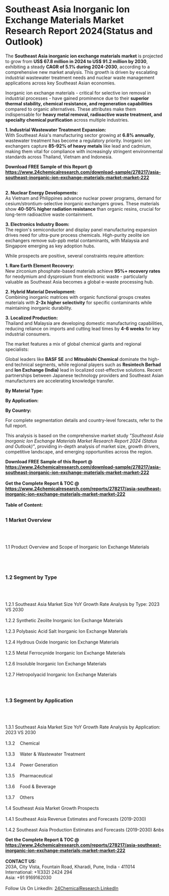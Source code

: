 <h1>Southeast Asia Inorganic Ion Exchange Materials Market Research Report 2024(Status and Outlook)</h1><p>The <strong>Southeast Asia inorganic ion exchange materials market</strong> is projected to grow from <strong>US$ 67.8 million in 2024 to US$ 91.2 million by 2030</strong>, exhibiting a steady <strong>CAGR of 5.1% during 2024-2030</strong>, according to a comprehensive new market analysis. This growth is driven by escalating industrial wastewater treatment needs and nuclear waste management applications across key Southeast Asian economies.</p><p>Inorganic ion exchange materials - critical for selective ion removal in industrial processes - have gained prominence due to their <strong>superior thermal stability, chemical resistance, and regeneration capabilities</strong> compared to organic alternatives. These attributes make them indispensable for <strong>heavy metal removal, radioactive waste treatment, and specialty chemical purification</strong> across multiple industries.</p><p><strong>1. Industrial Wastewater Treatment Expansion:</strong><br>
With Southeast Asia's manufacturing sector growing at <strong>6.8% annually</strong>, wastewater treatment has become a regulatory priority. Inorganic ion exchangers capture <strong>85-92% of heavy metals</strong> like lead and cadmium, making them vital for compliance with increasingly stringent environmental standards across Thailand, Vietnam and Indonesia.</p><div><b>Download FREE Sample of this Report @ 
            <a href="https://www.24chemicalresearch.com/download-sample/278217/asia-southeast-inorganic-ion-exchange-materials-market-market-222">
            https://www.24chemicalresearch.com/download-sample/278217/asia-southeast-inorganic-ion-exchange-materials-market-market-222</a></b></div><br><p><strong>2. Nuclear Energy Developments:</strong><br>
As Vietnam and Philippines advance nuclear power programs, demand for cesium/strontium-selective inorganic exchangers grows. These materials show <strong>40-50% higher radiation resistance</strong> than organic resins, crucial for long-term radioactive waste containment.</p><p><strong>3. Electronics Industry Boom:</strong><br>
The region's semiconductor and display panel manufacturing expansion drives need for ultra-pure process chemicals. High-purity zeolite ion exchangers remove sub-ppb metal contaminants, with Malaysia and Singapore emerging as key adoption hubs.</p><p>While prospects are positive, several constraints require attention:</p><p><strong>1. Rare Earth Element Recovery:</strong><br>
New zirconium phosphate-based materials achieve <strong>95%+ recovery rates</strong> for neodymium and dysprosium from electronic waste - particularly valuable as Southeast Asia becomes a global e-waste processing hub.</p><p><strong>2. Hybrid Material Development:</strong><br>
Combining inorganic matrices with organic functional groups creates materials with <strong>2-3x higher selectivity</strong> for specific contaminants while maintaining inorganic durability.</p><p><strong>3. Localized Production:</strong><br>
Thailand and Malaysia are developing domestic manufacturing capabilities, reducing reliance on imports and cutting lead times by <strong>4-6 weeks</strong> for key industrial consumers.</p><p>The market features a mix of global chemical giants and regional specialists:</p><p>Global leaders like <strong>BASF SE</strong> and <strong>Mitsubishi Chemical</strong> dominate the high-end technical segments, while regional players such as <strong>Resintech Berhad</strong> and <strong>Ion Exchange (India)</strong> lead in localized cost-effective solutions. Recent partnerships between Japanese technology providers and Southeast Asian manufacturers are accelerating knowledge transfer.</p><p><strong>By Material Type:</strong></p><p><strong>By Application:</strong></p><p><strong>By Country:</strong></p><p>For complete segmentation details and country-level forecasts, refer to the full report.</p><p>This analysis is based on the comprehensive market study <em>"Southeast Asia Inorganic Ion Exchange Materials Market Research Report 2024 (Status and Outlook)"</em>, providing in-depth analysis of market size, growth drivers, competitive landscape, and emerging opportunities across the region.</p><div><b>Download FREE Sample of this Report @ 
            <a href="https://www.24chemicalresearch.com/download-sample/278217/asia-southeast-inorganic-ion-exchange-materials-market-market-222">
            https://www.24chemicalresearch.com/download-sample/278217/asia-southeast-inorganic-ion-exchange-materials-market-market-222</a></b></div><br><div><b>Get the Complete Report & TOC @ 
            <a href="https://www.24chemicalresearch.com/reports/278217/asia-southeast-inorganic-ion-exchange-materials-market-market-222">
            https://www.24chemicalresearch.com/reports/278217/asia-southeast-inorganic-ion-exchange-materials-market-market-222</a></b></div><br>
            <b>Table of Content:</b><p><h2><span style="font-size:16px"><strong>1 Market Overview&nbsp;&nbsp; &nbsp;</strong></span></h2><br />
<br />
<p>1.1 Product Overview and Scope of Inorganic Ion Exchange Materials&nbsp;</p><br />
<br />
<h2><strong><span style="font-size:16px">1.2 Segment by Type&nbsp;&nbsp; &nbsp;</span></strong></h2><br />
<br />
<p>1.2.1 Southeast Asia Market Size YoY Growth Rate Analysis by Type: 2023 VS 2030&nbsp;&nbsp; &nbsp;<br /><br />
1.2.2 Synthetic Zeolite Inorganic Ion Exchange Materials&nbsp;&nbsp; &nbsp;<br /><br />
1.2.3 Polybasic Acid Salt Inorganic Ion Exchange Materials<br /><br />
1.2.4 Hydrous Oxide Inorganic Ion Exchange Materials<br /><br />
1.2.5 Metal Ferrocynide Inorganic Ion Exchange Materials<br /><br />
1.2.6 Insoluble Inorganic Ion Exchange Materials<br /><br />
1.2.7 Hetropolyacid Inorganic Ion Exchange Materials<br /><br />
<br />
<h2><span style="font-size:16px"><strong>1.3 Segment by Application&nbsp;&nbsp;</strong></span></h2><br />
<br />
<p>1.3.1 Southeast Asia Market Size YoY Growth Rate Analysis by Application: 2023 VS 2030&nbsp;&nbsp; &nbsp;<br /><br />
1.3.2&nbsp;&nbsp; &nbsp;Chemical<br /><br />
1.3.3&nbsp;&nbsp; &nbsp;Water & Wastewater Treatment<br /><br />
1.3.4&nbsp;&nbsp; &nbsp;Power Generation<br /><br />
1.3.5&nbsp;&nbsp; &nbsp;Pharmaceutical<br /><br />
1.3.6&nbsp;&nbsp; &nbsp;Food & Beverage<br /><br />
1.3.7&nbsp;&nbsp; &nbsp;Others<br /><br />
1.4 Southeast Asia Market Growth Prospects&nbsp;&nbsp; &nbsp;<br /><br />
1.4.1 Southeast Asia Revenue Estimates and Forecasts (2019-2030)&nbsp;&nbsp; &nbsp;<br /><br />
1.4.2 Southeast Asia Production Estimates and Forecasts (2019-2030)&nbsp;&nbs</p><div><b>Get the Complete Report & TOC @ 
            <a href="https://www.24chemicalresearch.com/reports/278217/asia-southeast-inorganic-ion-exchange-materials-market-market-222">
            https://www.24chemicalresearch.com/reports/278217/asia-southeast-inorganic-ion-exchange-materials-market-market-222</a></b></div><br><b>CONTACT US:</b><br>
            203A, City Vista, Fountain Road, Kharadi, Pune, India - 411014<br>
            International: +1(332) 2424 294<br>
            Asia: +91 9169162030 <br><br>
            Follow Us On LinkedIn: <a href="https://www.linkedin.com/company/24chemicalresearch/">24ChemicalResearch LinkedIn</a>